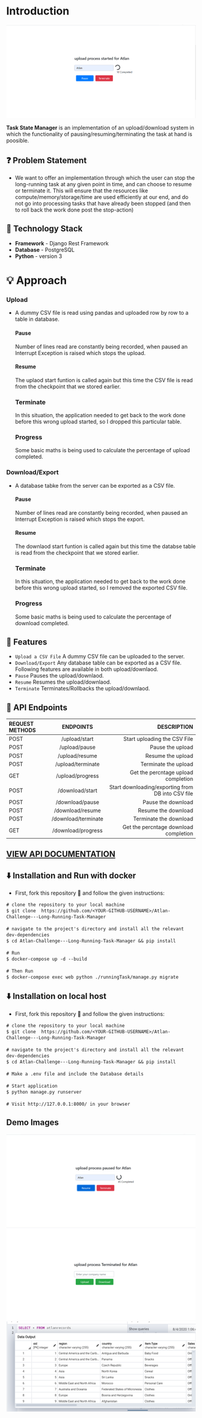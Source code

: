 # Introduction

![](https://github.com/Manvityagi/Atlan-Challenge---Long-Running-Task-Manager/blob/master/images/start.PNG)

**Task State Manager** is an implementation of an upload/download system in which the functionality of pausing/resuming/terminating the task at hand is poosible.

## ❓ Problem Statement

- We want to offer an implementation through which the user can stop the long-running task at any given point in time, and can choose to resume or terminate it. This will ensure that the resources like compute/memory/storage/time are used efficiently at our end, and do not go into processing tasks that have already been stopped (and then to roll back the work done post the stop-action)

## 🚧 Technology Stack

- **Framework** - Django Rest Framework
- **Database** - PostgreSQL
- **Python** - version 3

# 💡 Approach

### Upload

- A dummy CSV file is read using pandas and uploaded row by row to a table in database.
  #### Pause
  Number of lines read are constantly being recorded, when paused an Interrupt Exception is raised which stops the upload.
  #### Resume
  The uplaod start funtion is called again but this time the CSV file is read from the checkpoint that we stored earlier.
  ### Terminate
  In this situation, the application needed to get back to the work done before this wrong upload started, so I dropped this particular table.
  ### Progress
  Some basic maths is being used to calculate the percentage of upload completed.

### Download/Export

- A database tabke from the server can be exported as a CSV file.
  #### Pause
  Number of lines read are constantly being recorded, when paused an Interrupt Exception is raised which stops the export.
  #### Resume
  The downlaod start funtion is called again but this time the databse table is read from the checkpoint that we stored earlier.
  ### Terminate
  In this situation, the application needed to get back to the work done before this wrong upload started, so I removed the exported CSV file.
  ### Progress
  Some basic maths is being used to calculate the percentage of download completed.

## 🔨 Features

- `Upload a CSV File` A dummy CSV file can be uploaded to the server.
- `Download/Export` Any database table can be exported as a CSV file.
  Following features are available in both upload/downlaod.
- `Pause` Pauses the upload/downlaod.
- `Resume` Resumes the upload/downlaod.
- `Terminate` Terminates/Rollbacks the upload/downlaod.

## 🔨 API Endpoints

| REQUEST METHODS |      ENDPOINTS      |                                       DESCRIPTION |
| :-------------- | :-----------------: | ------------------------------------------------: |
| POST            |    /upload/start    |                      Start uploading the CSV File |
| POST            |    /upload/pause    |                                  Pause the upload |
| POST            |   /upload/resume    |                                 Resume the upload |
| POST            |  /upload/terminate  |                              Terminate the upload |
| GET             |  /upload/progress   |               Get the percntage upload completion |
| POST            |   /download/start   | Start downloading/exporting from DB into CSV file |
| POST            |   /download/pause   |                                Pause the download |
| POST            |  /download/resume   |                               Resume the download |
| POST            | /download/terminate |                            Terminate the download |
| GET             | /download/progress  |             Get the percntage download completion |

## [VIEW API DOCUMENTATION](https://documenter.getpostman.com/view/6209199/T1DwbYtX?version=latest)

## ⬇️ Installation and Run with docker

- First, fork this repository 🍴 and follow the given instructions:

```
# clone the repository to your local machine
$ git clone  https://github.com/<YOUR-GITHUB-USERNAME>/Atlan-Challenge---Long-Running-Task-Manager

# navigate to the project's directory and install all the relevant dev-dependencies
$ cd Atlan-Challenge---Long-Running-Task-Manager && pip install

# Run
$ docker-compose up -d --build

# Then Run
$ docker-compose exec web python ./runningTask/manage.py migrate
```

## ⬇️ Installation on local host

- First, fork this repository 🍴 and follow the given instructions:

```
# clone the repository to your local machine
$ git clone  https://github.com/<YOUR-GITHUB-USERNAME>/Atlan-Challenge---Long-Running-Task-Manager

# navigate to the project's directory and install all the relevant dev-dependencies
$ cd Atlan-Challenge---Long-Running-Task-Manager && pip install

# Make a .env file and include the Database details

# Start application
$ python manage.py runserver

# Visit http://127.0.0.1:8000/ in your browser
```

## Demo Images

![](https://github.com/Manvityagi/Atlan-Challenge---Long-Running-Task-Manager/blob/master/images/demo%60.PNG)
![](https://github.com/Manvityagi/Atlan-Challenge---Long-Running-Task-Manager/blob/master/images/demo2.PNG)
![](https://github.com/Manvityagi/Atlan-Challenge---Long-Running-Task-Manager/blob/master/images/demo3.PNG)
